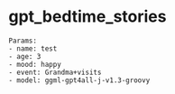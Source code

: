 # gpt_bedtime_stories


```
Params: 
- name: test
- age: 3
- mood: happy
- event: Grandma+visits
- model: ggml-gpt4all-j-v1.3-groovy
```
